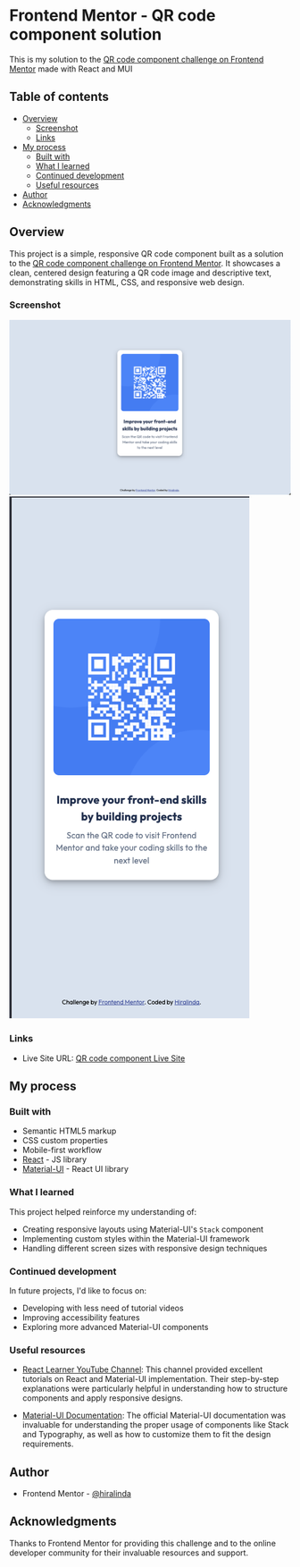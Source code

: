 # Frontend Mentor - QR code component solution

This is my solution to the [QR code component challenge on Frontend Mentor](https://www.frontendmentor.io/challenges/qr-code-component-iux_sIO_H) made with React and MUI

## Table of contents

- [Overview](#overview)
  - [Screenshot](#screenshot)
  - [Links](#links)
- [My process](#my-process)
  - [Built with](#built-with)
  - [What I learned](#what-i-learned)
  - [Continued development](#continued-development)
  - [Useful resources](#useful-resources)
- [Author](#author)
- [Acknowledgments](#acknowledgments)

## Overview

This project is a simple, responsive QR code component built as a solution to the [QR code component challenge on Frontend Mentor](https://www.frontendmentor.io/challenges/qr-code-component-iux_sIO_H). It showcases a clean, centered design featuring a QR code image and descriptive text, demonstrating skills in HTML, CSS, and responsive web design.


### Screenshot

![Desktop preview](./desktop-preview.png)
![Mobile preview](./mobile-preview.png)

### Links

- Live Site URL: [QR code component Live Site](https://hiralinda.github.io/QR-code-component-using-React-and-MUI/)

## My process

### Built with

- Semantic HTML5 markup
- CSS custom properties
- Mobile-first workflow
- [React](https://reactjs.org/) - JS library
- [Material-UI](https://mui.com/) - React UI library

### What I learned

This project helped reinforce my understanding of:
- Creating responsive layouts using Material-UI's `Stack` component
- Implementing custom styles within the Material-UI framework
- Handling different screen sizes with responsive design techniques

### Continued development

In future projects, I'd like to focus on:
- Developing with less need of tutorial videos
- Improving accessibility features
- Exploring more advanced Material-UI components

### Useful resources

- [React Learner YouTube Channel](https://www.youtube.com/@ReactLearnerWeb): This channel provided excellent tutorials on React and Material-UI implementation. Their step-by-step explanations were particularly helpful in understanding how to structure components and apply responsive designs.

- [Material-UI Documentation](https://mui.com/material-ui/getting-started/): The official Material-UI documentation was invaluable for understanding the proper usage of components like Stack and Typography, as well as how to customize them to fit the design requirements.

## Author

- Frontend Mentor - [@hiralinda](https://www.frontendmentor.io/profile/hiralinda)


## Acknowledgments

Thanks to Frontend Mentor for providing this challenge and to the online developer community for their invaluable resources and support.
